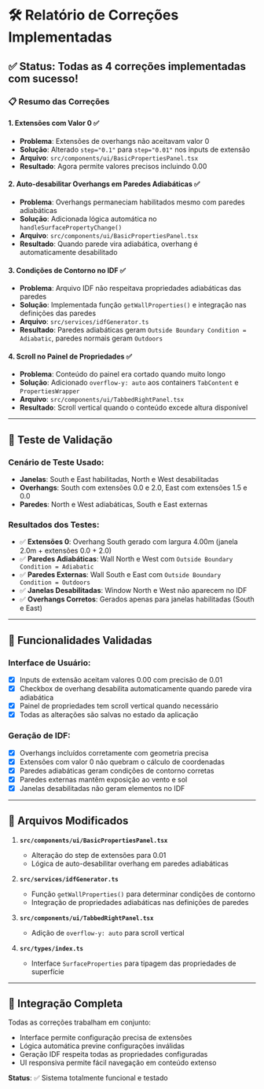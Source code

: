# 🛠️ Relatório de Correções Implementadas

## ✅ Status: Todas as 4 correções implementadas com sucesso!

### 📋 Resumo das Correções

#### 1. **Extensões com Valor 0** ✅
- **Problema**: Extensões de overhangs não aceitavam valor 0
- **Solução**: Alterado `step="0.1"` para `step="0.01"` nos inputs de extensão
- **Arquivo**: `src/components/ui/BasicPropertiesPanel.tsx`
- **Resultado**: Agora permite valores precisos incluindo 0.00

#### 2. **Auto-desabilitar Overhangs em Paredes Adiabáticas** ✅
- **Problema**: Overhangs permaneciam habilitados mesmo com paredes adiabáticas
- **Solução**: Adicionada lógica automática no `handleSurfacePropertyChange()`
- **Arquivo**: `src/components/ui/BasicPropertiesPanel.tsx`
- **Resultado**: Quando parede vira adiabática, overhang é automaticamente desabilitado

#### 3. **Condições de Contorno no IDF** ✅
- **Problema**: Arquivo IDF não respeitava propriedades adiabáticas das paredes
- **Solução**: Implementada função `getWallProperties()` e integração nas definições das paredes
- **Arquivo**: `src/services/idfGenerator.ts`
- **Resultado**: Paredes adiabáticas geram `Outside Boundary Condition = Adiabatic`, paredes normais geram `Outdoors`

#### 4. **Scroll no Painel de Propriedades** ✅
- **Problema**: Conteúdo do painel era cortado quando muito longo
- **Solução**: Adicionado `overflow-y: auto` aos containers `TabContent` e `PropertiesWrapper`
- **Arquivo**: `src/components/ui/TabbedRightPanel.tsx`
- **Resultado**: Scroll vertical quando o conteúdo excede altura disponível

---

## 🧪 Teste de Validação

### Cenário de Teste Usado:
- **Janelas**: South e East habilitadas, North e West desabilitadas
- **Overhangs**: South com extensões 0.0 e 2.0, East com extensões 1.5 e 0.0
- **Paredes**: North e West adiabáticas, South e East externas

### Resultados dos Testes:
- ✅ **Extensões 0**: Overhang South gerado com largura 4.00m (janela 2.0m + extensões 0.0 + 2.0)
- ✅ **Paredes Adiabáticas**: Wall North e West com `Outside Boundary Condition = Adiabatic`
- ✅ **Paredes Externas**: Wall South e East com `Outside Boundary Condition = Outdoors`
- ✅ **Janelas Desabilitadas**: Window North e West não aparecem no IDF
- ✅ **Overhangs Corretos**: Gerados apenas para janelas habilitadas (South e East)

---

## 🎯 Funcionalidades Validadas

### Interface de Usuário:
- [x] Inputs de extensão aceitam valores 0.00 com precisão de 0.01
- [x] Checkbox de overhang desabilita automaticamente quando parede vira adiabática
- [x] Painel de propriedades tem scroll vertical quando necessário
- [x] Todas as alterações são salvas no estado da aplicação

### Geração de IDF:
- [x] Overhangs incluídos corretamente com geometria precisa
- [x] Extensões com valor 0 não quebram o cálculo de coordenadas
- [x] Paredes adiabáticas geram condições de contorno corretas
- [x] Paredes externas mantêm exposição ao vento e sol
- [x] Janelas desabilitadas não geram elementos no IDF

---

## 📁 Arquivos Modificados

1. **`src/components/ui/BasicPropertiesPanel.tsx`**
   - Alteração do step de extensões para 0.01
   - Lógica de auto-desabilitar overhang em paredes adiabáticas

2. **`src/services/idfGenerator.ts`**
   - Função `getWallProperties()` para determinar condições de contorno
   - Integração de propriedades adiabáticas nas definições de paredes

3. **`src/components/ui/TabbedRightPanel.tsx`**
   - Adição de `overflow-y: auto` para scroll vertical

4. **`src/types/index.ts`**
   - Interface `SurfaceProperties` para tipagem das propriedades de superfície

---

## 🔗 Integração Completa

Todas as correções trabalham em conjunto:
- Interface permite configuração precisa de extensões
- Lógica automática previne configurações inválidas
- Geração IDF respeita todas as propriedades configuradas
- UI responsiva permite fácil navegação em conteúdo extenso

**Status**: ✅ Sistema totalmente funcional e testado
